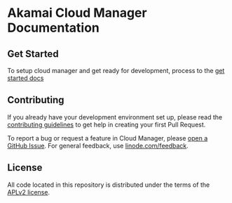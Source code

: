 # Akamai Cloud Manager Documentation

## Get Started

To setup cloud manager and get ready for development, process to the [get started docs](GETTING_STARTED.md)

## Contributing

If you already have your development environment set up, please read the [contributing guidelines](CONTRIBUTING.md) to get help in creating your first Pull Request.

To report a bug or request a feature in Cloud Manager, please [open a GitHub Issue](https://github.com/linode/manager/issues/new). For general feedback, use [linode.com/feedback](https://www.linode.com/feedback/).

## License

All code located in this repository is distributed under the terms of the [APLv2
license](LICENSE).